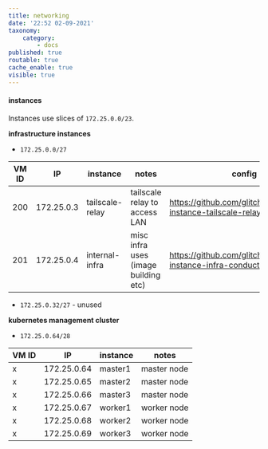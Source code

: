 ```yaml
---
title: networking
date: '22:52 02-09-2021'
taxonomy:
    category:
        - docs
published: true
routable: true
cache_enable: true
visible: true
---
```


#### instances

Instances use slices of `172.25.0.0/23`.

**infrastructure instances**

- `172.25.0.0/27`

| VM ID | IP               | instance          | notes                                               | config                                                                                           |
|----------|----------------|--------------------|------------------------------------------------|-------------------------------------------------------------------------------------|
| 200     | 172.25.0.3 | tailscale-relay | tailscale relay to access LAN           | https://github.com/glitchcrab/homelab-instance-tailscale-relay   |
| 201     | 172.25.0.4 | internal-infra   | misc infra uses (image building etc) | https://github.com/glitchcrab/homelab-instance-infra-conductor |

- `172.25.0.32/27` - unused

**kubernetes management cluster**

- `172.25.0.64/28`

| VM ID | IP                 | instance  | notes          |
|----------|------------------|-------------|-----------------|
| x         | 172.25.0.64 | master1 | master node |
| x         | 172.25.0.65 | master2 | master node |
| x         | 172.25.0.66 | master3 | master node |
| x         | 172.25.0.67 | worker1 | worker node |
| x         | 172.25.0.68 | worker2 | worker node |
| x         | 172.25.0.69 | worker3 | worker node |